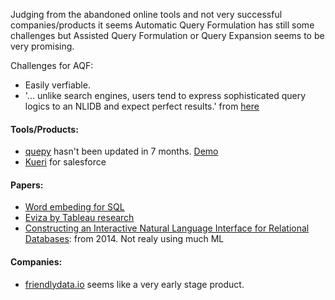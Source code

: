 Judging from the abandoned online tools and not very successful companies/products it seems Automatic Query Formulation has still
some challenges but Assisted Query Formulation or Query Expansion seems to be very promising.

Challenges for AQF:
 * Easily verfiable.
 * '... unlike search engines, users tend to express sophisticated query logics to an NLIDB and expect perfect results.' from [here](http://www.eecs.umich.edu/eecs/about/articles/2015/VLDB_Best_Paper.pdf)


#### Tools/Products:
* [quepy](https://github.com/machinalis/quepy) hasn't been updated in 7 months. [Demo](http://quepy.machinalis.com/)
* [Kueri](http://kueri.me/demo/) for salesforce

#### Papers: 
* [Word embeding for SQL](http://delivery.acm.org/10.1145/3080000/3076251/a5-bordawekar.pdf?ip=24.193.94.109&id=3076251&acc=TRUSTED&key=4D4702B0C3E38B35%2E4D4702B0C3E38B35%2E4D4702B0C3E38B35%2EE47D41B086F0CDA3&CFID=783813067&CFTOKEN=92909602&__acm__=1500306106_c3b0665590fb9cc2f55886fbbed1a0b6)
* [Eviza by Tableau research](https://research.tableau.com/sites/default/files/uist2016eviza.pdf)
* [Constructing an Interactive Natural Language Interface for
Relational Databases](http://www.eecs.umich.edu/eecs/about/articles/2015/VLDB_Best_Paper.pdf): from 2014. Not realy using much ML


#### Companies:
* [friendlydata.io](https://friendlydata.io/) seems like a very early stage product.
